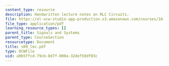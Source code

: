 ```yaml
---
content_type: resource
description: Handwritten lecture notes on RLC Circuits.
file: https://ol-ocw-studio-app-production.s3.amazonaws.com/courses/16-01-unified-engineering-i-ii-iii-iv-fall-2005-spring-2006/a9b5ffcd79cb8d7f000a32def59df03c_s09_lec.pdf
file_type: application/pdf
learning_resource_types: []
parent_title: Signals and Systems
parent_type: CourseSection
resourcetype: Document
title: s09_lec.pdf
type: OCWFile
uid: a9b5ffcd-79cb-8d7f-000a-32def59df03c
---
```

